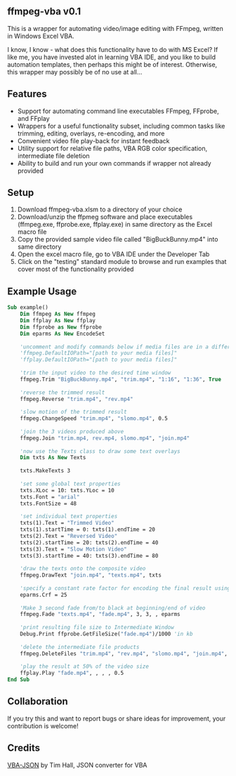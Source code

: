 ## ffmpeg-vba v0.1

This is a wrapper for automating video/image editing with FFmpeg, written in Windows Excel VBA.

I know, I know - what does this functionality have to do with MS Excel? If like me, you have invested alot in learning VBA IDE, and you like to build automation templates, then perhaps this might be of interest. Otherwise, this wrapper may possibly be of no use at all...

## Features

- Support for automating command line executables FFmpeg, FFprobe, and FFplay 
- Wrappers for a useful functionality subset, including common tasks like trimming, editing, overlays, re-encoding, and more
- Convenient video file play-back for instant feedback
- Utility support for relative file paths, VBA RGB color specification, intermediate file deletion
- Ability to build and run your own commands if wrapper not already provided

## Setup

1) Download ffmpeg-vba.xlsm to a directory of your choice
2) Download/unzip the ffpmeg software and place executables (ffmpeg.exe, ffprobe.exe, ffplay.exe) in same directory as the Excel macro file
3) Copy the provided sample video file called "BigBuckBunny.mp4" into same directory
4) Open the excel macro file, go to VBA IDE under the Developer Tab
5) Click on the "testing" standard module to browse and run examples that cover most of the functionality provided

## Example Usage

```vb
Sub example()
    Dim ffmpeg As New ffmpeg
    Dim ffplay As New ffplay
    Dim ffprobe as New ffprobe
    Dim eparms As New EncodeSet
    
    'uncomment and modify commands below if media files are in a different loc than this Excel file
    'ffmpeg.DefaultIOPath="[path to your media files]"
    'ffplay.DefaultIOPath="[path to your media files]"
    
    'trim the input video to the desired time window
    ffmpeg.Trim "BigBuckBunny.mp4", "trim.mp4", "1:16", "1:36", True
    
    'reverse the trimmed result
    ffmpeg.Reverse "trim.mp4", "rev.mp4"
    
    'slow motion of the trimmed result
    ffmpeg.ChangeSpeed "trim.mp4", "slomo.mp4", 0.5
    
    'join the 3 videos produced above
    ffmpeg.Join "trim.mp4, rev.mp4, slomo.mp4", "join.mp4"
    
    'now use the Texts class to draw some text overlays
    Dim txts As New Texts
    
    txts.MakeTexts 3
    
    'set some global text properties
    txts.XLoc = 10: txts.YLoc = 10
    txts.Font = "arial"
    txts.FontSize = 48
    
    'set individual text properties
    txts(1).Text = "Trimmed Video"
    txts(1).startTime = 0: txts(1).endTime = 20
    txts(2).Text = "Reversed Video"
    txts(2).startTime = 20: txts(2).endTime = 40
    txts(3).Text = "Slow Motion Video"
    txts(3).startTime = 40: txts(3).endTime = 80
    
    'draw the texts onto the composite video
    ffmpeg.DrawText "join.mp4", "texts.mp4", txts
    
    'specify a constant rate factor for encoding the final result using EncodeSet class
    eparms.Crf = 25
    
    'Make 3 second fade from/to black at beginning/end of video
    ffmpeg.Fade "texts.mp4", "fade.mp4", 3, 3, , eparms
    
    'print resulting file size to Intermediate Window
    Debug.Print ffprobe.GetFileSize("fade.mp4")/1000 'in kb
    
    'delete the intermediate file products
    ffmpeg.DeleteFiles "trim.mp4", "rev.mp4", "slomo.mp4", "join.mp4", "texts.mp4"
    
    'play the result at 50% of the video size
    ffplay.Play "fade.mp4", , , , 0.5
End Sub
```

## Collaboration

If you try this and want to report bugs or share ideas for improvement, your contribution is welcome!

## Credits

[VBA-JSON](https://github.com/VBA-tools/VBA-JSON) by Tim Hall, JSON converter for VBA
